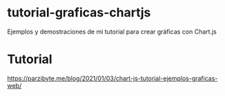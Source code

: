 # tutorial-graficas-chartjs
 Ejemplos y demostraciones de mi tutorial para crear gráficas con Chart.js

# Tutorial
https://parzibyte.me/blog/2021/01/03/chart-js-tutorial-ejemplos-graficas-web/
